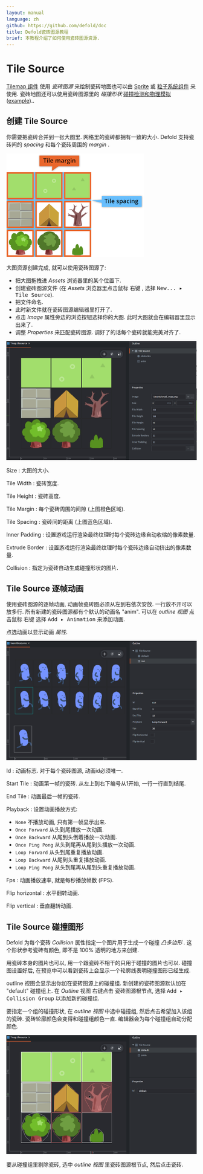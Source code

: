 ```yaml
---
layout: manual
language: zh
github: https://github.com/defold/doc
title: Defold瓷砖图源教程
brief: 本教程介绍了如何使用瓷砖图源资源.
---
```


# Tile Source

[Tilemap 组件](/zh/manuals/tilemap) 使用 *瓷砖图源* 来绘制瓷砖地图也可以由 [Sprite](/zh/manuals/sprite) 或 [粒子系统组件](/zh/manuals/particlefx) 来使用. 瓷砖地图还可以使用瓷砖图源里的 *碰撞形状*  [碰撞检测和物理模拟](/zh/manuals/physics) ([example](/examples/tilemap/collisions/))..

## 创建 Tile Source

你需要把瓷砖合并到一张大图里. 网格里的瓷砖都拥有一致的大小. Defold 支持瓷砖间的 _spacing_  和每个瓷砖周围的 _margin_ .

![瓷砖图源](/manuals/images/tilemap/small_map.png)

大图资源创建完成, 就可以使用瓷砖图源了:

- 把大图拖拽进 *Assets* 浏览器里的某个位置下.
- 创建瓷砖图源文件 (在 *Assets* 浏览器里点击鼠标 <kbd>右键</kbd> , 选择 <kbd>New... ▸ Tile Source</kbd>).
- 把文件命名.
- 此时新文件就在瓷砖图源编辑器里打开了.
- 点击 *Image* 属性旁边的浏览按钮选择你的大图. 此时大图就会在编辑器里显示出来了.
- 调整 *Properties* 来匹配瓷砖图源. 调好了的话每个瓷砖就能完美对齐了.

![创建瓷砖图源](/manuals/images/tilemap/tilesource.png)

Size
: 大图的大小.

Tile Width
: 瓷砖宽度.

Tile Height
: 瓷砖高度.

Tile Margin
: 每个瓷砖周围的间隙 (上图橙色区域).

Tile Spacing
: 瓷砖间的距离 (上图蓝色区域).

Inner Padding
: 设置游戏运行渲染最终纹理时每个瓷砖边缘自动收缩的像素数量.

Extrude Border
: 设置游戏运行渲染最终纹理时每个瓷砖边缘自动挤出的像素数量.

Collision
: 指定为瓷砖自动生成碰撞形状的图片.

## Tile Source 逐帧动画

使用瓷砖图源的逐帧动画, 动画帧瓷砖图必须从左到右依次安放. 一行放不开可以放多行. 所有新建的瓷砖图源都有个默认的动画名 "anim". 可以在 *outline 视图* 点击鼠标 <kbd>右键</kbd> 选择 <kbd>Add ▸ Animation</kbd> 来添加动画.

点选动画以显示动画 *属性*.

![Tile Source animation](/manuals/images/tilemap/animation.png)

Id
: 动画标志. 对于每个瓷砖图源, 动画id必须唯一.

Start Tile
: 动画第一帧的瓷砖. 从左上到右下编号从1开始, 一行一行直到结尾.

End Tile
: 动画最后一帧的瓷砖.

Playback
: 设置动画播放方式:

  - `None` 不播放动画, 只有第一帧显示出来.
  - `Once Forward` 从头到尾播放一次动画.
  - `Once Backward` 从尾到头倒着播放一次动画.
  - `Once Ping Pong` 从头到尾再从尾到头播放一次动画.
  - `Loop Forward` 从头到尾重复播放动画.
  - `Loop Backward` 从尾到头重复播放动画.
  - `Loop Ping Pong` 从头到尾再从尾到头重复播放动画.

Fps
: 动画播放速率, 就是每秒播放帧数 (FPS).

Flip horizontal
: 水平翻转动画.

Flip vertical
: 垂直翻转动画.

## Tile Source 碰撞图形

Defold 为每个瓷砖 *Collision* 属性指定一个图片用于生成一个碰撞 _凸多边形_ . 这个形状参考瓷砖有颜色, 即不是 100% 透明的地方来创建.

用瓷砖本身的图片也可以, 用一个跟瓷砖不相干的只用于碰撞的图片也可以. 碰撞图设置好后, 在预览中可以看到瓷砖上会显示一个轮廓线表明碰撞图形已经生成.

outline 视图会显示出你加在瓷砖图源上的碰撞组. 新创建的瓷砖图源默认加在 "default" 碰撞组上. 在 *Outline* 视图 <kbd>右键点击</kbd> 瓷砖图源根节点, 选择 <kbd>Add ▸ Collision Group</kbd> 以添加新的碰撞组.

要指定一个组的碰撞形状, 在 *outline 视图* 中选中碰撞组, 然后点击希望加入该组的瓷砖. 瓷砖轮廓颜色会变得和碰撞组颜色一直. 编辑器会为每个碰撞组自动分配颜色.

![碰撞形状](/manuals/images/tilemap/collision.png)

要从碰撞组里剔除瓷砖, 选中 *outline 视图* 里瓷砖图源根节点, 然后点击瓷砖.
